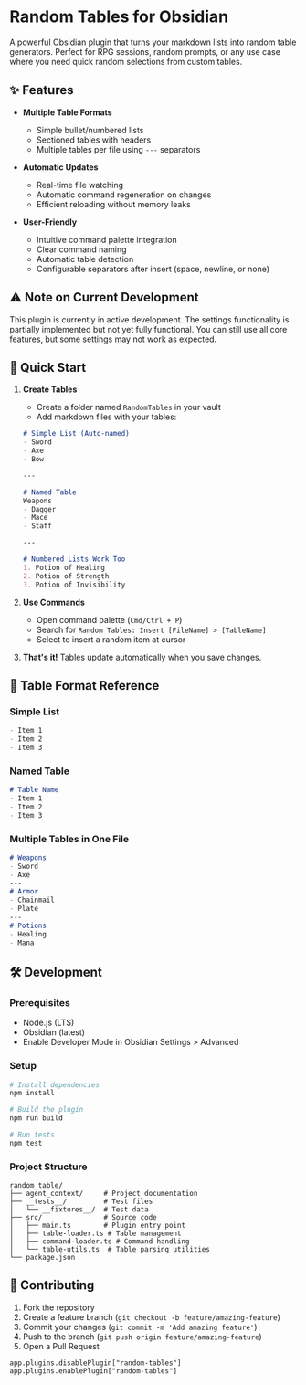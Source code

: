 # Random Tables for Obsidian

A powerful Obsidian plugin that turns your markdown lists into random table generators. Perfect for RPG sessions, random prompts, or any use case where you need quick random selections from custom tables.

## ✨ Features

- **Multiple Table Formats**
  - Simple bullet/numbered lists
  - Sectioned tables with headers
  - Multiple tables per file using `---` separators

- **Automatic Updates**
  - Real-time file watching
  - Automatic command regeneration on changes
  - Efficient reloading without memory leaks

- **User-Friendly**
  - Intuitive command palette integration
  - Clear command naming
  - Automatic table detection
  - Configurable separators after insert (space, newline, or none)

## ⚠️ Note on Current Development
This plugin is currently in active development. The settings functionality is partially implemented but not yet fully functional. You can still use all core features, but some settings may not work as expected.

## 🚀 Quick Start

1. **Create Tables**
   - Create a folder named `RandomTables` in your vault
   - Add markdown files with your tables:

   ```markdown
   # Simple List (Auto-named)
   - Sword
   - Axe
   - Bow
   
   ---
   
   # Named Table
   Weapons
   - Dagger
   - Mace
   - Staff
   
   ---
   
   # Numbered Lists Work Too
   1. Potion of Healing
   2. Potion of Strength
   3. Potion of Invisibility
   ```

2. **Use Commands**
   - Open command palette (`Cmd/Ctrl + P`)
   - Search for `Random Tables: Insert [FileName] > [TableName]`
   - Select to insert a random item at cursor

3. **That's it!** Tables update automatically when you save changes.

## 📂 Table Format Reference

### Simple List
```markdown
- Item 1
- Item 2
- Item 3
```

### Named Table
```markdown
# Table Name
- Item 1
- Item 2
- Item 3
```

### Multiple Tables in One File
```markdown
# Weapons
- Sword
- Axe
---
# Armor
- Chainmail
- Plate
---
# Potions
- Healing
- Mana
```

## 🛠 Development

### Prerequisites
- Node.js (LTS)
- Obsidian (latest)
- Enable Developer Mode in Obsidian Settings > Advanced

### Setup
```bash
# Install dependencies
npm install

# Build the plugin
npm run build

# Run tests
npm test
```

### Project Structure
```
random_table/
├── agent_context/     # Project documentation
├── __tests__/         # Test files
│   └── __fixtures__/  # Test data
├── src/               # Source code
│   ├── main.ts        # Plugin entry point
│   ├── table-loader.ts # Table management
│   ├── command-loader.ts # Command handling
│   └── table-utils.ts  # Table parsing utilities
└── package.json
```

## 🤝 Contributing

1. Fork the repository
2. Create a feature branch (`git checkout -b feature/amazing-feature`)
3. Commit your changes (`git commit -m 'Add amazing feature'`)
4. Push to the branch (`git push origin feature/amazing-feature`)
5. Open a Pull Request

```
app.plugins.disablePlugin["random-tables"]
app.plugins.enablePlugin["random-tables"]
```
